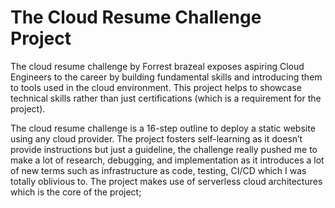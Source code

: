 # The Cloud Resume Challenge Project
The cloud resume challenge by Forrest brazeal exposes aspiring Cloud Engineers to the career by building fundamental skills and introducing them to tools used in the cloud environment. This project helps to showcase technical skills rather than just certifications (which is a requirement for the project).

The cloud resume challenge is a 16-step outline to deploy a static website using any cloud provider. The project fosters self-learning as it doesn’t provide instructions but just a guideline, the challenge really pushed me to make a lot of research, debugging, and implementation as it introduces a lot of new terms such as infrastructure as code, testing, CI/CD which I was totally oblivious to. The project makes use of serverless cloud architectures which is the core of the project;
